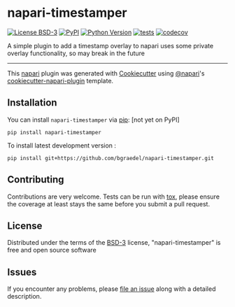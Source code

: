 # napari-timestamper

[![License BSD-3](https://img.shields.io/pypi/l/napari-timestamper.svg?color=green)](https://github.com/bgraedel/napari-timestamper/raw/main/LICENSE)
[![PyPI](https://img.shields.io/pypi/v/napari-timestamper.svg?color=green)](https://pypi.org/project/napari-timestamper)
[![Python Version](https://img.shields.io/pypi/pyversions/napari-timestamper.svg?color=green)](https://python.org)
[![tests](https://github.com/bgraedel/napari-timestamper/workflows/tests/badge.svg)](https://github.com/bgraedel/napari-timestamper/actions)
[![codecov](https://codecov.io/gh/bgraedel/napari-timestamper/branch/main/graph/badge.svg)](https://codecov.io/gh/bgraedel/napari-timestamper)
<!-- [![napari hub](https://img.shields.io/endpoint?url=https://api.napari-hub.org/shields/napari-timestamper)](https://napari-hub.org/plugins/napari-timestamper) -->

A simple plugin to add a timestamp overlay to napari
uses some private overlay functionality, so may break in the future

----------------------------------

This [napari] plugin was generated with [Cookiecutter] using [@napari]'s [cookiecutter-napari-plugin] template.

## Installation

You can install `napari-timestamper` via [pip]: [not yet on PyPI]

    pip install napari-timestamper



To install latest development version :

    pip install git+https://github.com/bgraedel/napari-timestamper.git


## Contributing

Contributions are very welcome. Tests can be run with [tox], please ensure
the coverage at least stays the same before you submit a pull request.

## License

Distributed under the terms of the [BSD-3] license,
"napari-timestamper" is free and open source software

## Issues

If you encounter any problems, please [file an issue] along with a detailed description.

[napari]: https://github.com/napari/napari
[Cookiecutter]: https://github.com/audreyr/cookiecutter
[@napari]: https://github.com/napari
[MIT]: http://opensource.org/licenses/MIT
[BSD-3]: http://opensource.org/licenses/BSD-3-Clause
[GNU GPL v3.0]: http://www.gnu.org/licenses/gpl-3.0.txt
[GNU LGPL v3.0]: http://www.gnu.org/licenses/lgpl-3.0.txt
[Apache Software License 2.0]: http://www.apache.org/licenses/LICENSE-2.0
[Mozilla Public License 2.0]: https://www.mozilla.org/media/MPL/2.0/index.txt
[cookiecutter-napari-plugin]: https://github.com/napari/cookiecutter-napari-plugin

[file an issue]: https://github.com/bgraedel/napari-timestamper/issues

[napari]: https://github.com/napari/napari
[tox]: https://tox.readthedocs.io/en/latest/
[pip]: https://pypi.org/project/pip/
[PyPI]: https://pypi.org/
